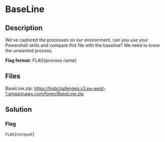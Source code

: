 # BaseLine

## Description
We've captured the processes on our environment, can you use your Powershell skills and compare this file with the baseline? We need to know the unwanted process.

**Flag format:** FLAG{process name}

## Files
BaseLine.zip: https://hubchallenges.s3.eu-west-1.amazonaws.com/foren/BaseLine.zip

## Solution

### Flag
```
FLAG{notepad}
```